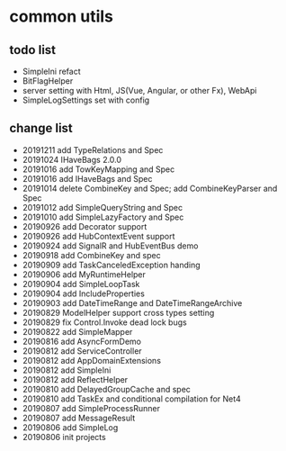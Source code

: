 # common utils 

## todo list

- SimpleIni refact
- BitFlagHelper
- server setting with Html, JS(Vue, Angular, or other Fx), WebApi
- SimpleLogSettings set with config

## change list

- 20191211 add TypeRelations and Spec
- 20191024 IHaveBags 2.0.0
- 20191016 add TowKeyMapping and Spec
- 20191016 add IHaveBags and Spec
- 20191014 delete CombineKey and Spec; add CombineKeyParser and Spec
- 20191012 add SimpleQueryString and Spec
- 20191010 add SimpleLazyFactory and Spec
- 20190926 add Decorator support
- 20190926 add HubContextEvent support
- 20190924 add SignalR and HubEventBus demo
- 20190918 add CombineKey and spec
- 20190909 add TaskCanceledException handing
- 20190906 add MyRuntimeHelper
- 20190904 add SimpleLoopTask
- 20190904 add IncludeProperties
- 20190903 add DateTimeRange and DateTimeRangeArchive
- 20190829 ModelHelper support cross types setting
- 20190829 fix Control.Invoke dead lock bugs
- 20190822 add SimpleMapper
- 20190816 add AsyncFormDemo
- 20190812 add ServiceController
- 20190812 add AppDomainExtensions
- 20190812 add SimpleIni
- 20190812 add ReflectHelper
- 20190810 add DelayedGroupCache and spec
- 20190810 add TaskEx and conditional compilation for Net4
- 20190807 add SimpleProcessRunner
- 20190807 add MessageResult
- 20190806 add SimpleLog
- 20190806 init projects